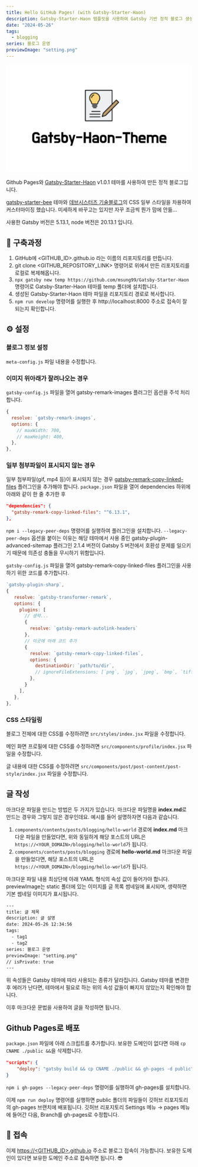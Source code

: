 ```yaml
---
title: Hello GitHub Pages! (with Gatsby-Starter-Haon)
description: Gatsby-Starter-Haon 템플릿을 사용하여 Gatsby 기반 정적 블로그 생성 방법 설명
date: "2024-05-26"
tags:
  - blogging
series: 블로그 운영
previewImage: "setting.png"
---
```


![Gatsby-Starter-Haon](theme.png)

Github Pages와 [Gatsby-Starter-Haon](https://github.com/msung99/Gatsby-Starter-Haon) v1.0.1 테마를 사용하여 만든 정적 블로그입니다.

[gatsby-starter-bee](https://github.com/JaeYeopHan/gatsby-starter-bee) 테마와 [데브시스터즈 기술블로그](https://tech.devsisters.com)의 CSS 일부 스타일을 차용하여 커스터마이징 했습니다. 미세하게 바꾸고는 있지만 자꾸 조금씩 뭔가 맘에 안듦...

사용한 Gatsby 버전은 5.13.1, node 버전은 20.13.1 입니다.


## 🤔 구축과정

1. GitHub에 <GITHUB_ID>.github.io 라는 이름의 리포지토리를 만듭니다.
2. git clone <GITHUB_REPOSITORY_LINK> 명령어로 위에서 만든 리포지토리를 로컬로 복제해옵니다.
3. `npx gatsby new temp https://github.com/msung99/Gatsby-Starter-Haon` 명령어로 Gatsby-Starter-Haon 테마를 temp 폴더에 설치합니다.
4. 생성된 Gatsby-Starter-Haon 테마 파일을 리포지토리 경로로 복사합니다.
5. `npm run develop` 명령어를 실행한 후 http://localhost:8000 주소로 접속이 잘 되는지 확인합니다.


## ⚙️ 설정

### 블로그 정보 설정

`meta-config.js` 파일 내용을 수정합니다.

### 이미지 위아래가 잘려나오는 경우

`gatsby-config.js` 파일을 열어 gatsby-remark-images 플러그인 옵션을 주석 처리합니다.

```js
{
  resolve: `gatsby-remark-images`,
  options: {
    // maxWidth: 700,
    // maxHeight: 400,
  },
},
```

### 일부 첨부파일이 표시되지 않는 경우

일부 첨부파일(gif, mp4 등)이 표시되지 않는 경우 [gatsby-remark-copy-linked-files](https://github.com/gatsbyjs/gatsby/tree/master/packages/gatsby-remark-copy-linked-files#readme) 플러그인을 추가해야 합니다. `package.json` 파일을 열어 dependencies 하위에 아래와 같이 한 줄 추가한 후

```json
"dependencies": {
  "gatsby-remark-copy-linked-files": "^6.13.1",
},
```

`npm i --legacy-peer-deps` 명령어를 실행하여 플러그인을 설치합니다. `--legacy-peer-deps` 옵션을 붙이는 이유는 해당 테마에서 사용 중인 gatsby-plugin-advanced-sitemap 플러그인 2.1.4 버전이 Gatsby 5 버전에서 호환성 문제를 일으키기 때문에 의존성 충돌을 무시하기 위함입니다.

`gatsby-config.js` 파일을 열어 gatsby-remark-copy-linked-files 플러그인을 사용하기 위한 코드를 추가합니다.

```js
`gatsby-plugin-sharp`,
{
   resolve: `gatsby-transformer-remark`,
   options: {
     plugins: [
       // 생략...
       {
         resolve: `gatsby-remark-autolink-headers`
       },
       // 이곳에 아래 코드 추가
       {
         resolve: `gatsby-remark-copy-linked-files`,
         options: {
           destinationDir: `path/to/dir`,
           // ignoreFileExtensions: [`png`, `jpg`, `jpeg`, `bmp`, `tiff`],
         },
       }
     ],
   },
},
```

### CSS 스타일링

블로그 전체에 대한 CSS를 수정하려면 `src/styles/index.jsx` 파일을 수정합니다.

메인 화면 프로필에 대한 CSS를 수정하려면 `src/components/profile/index.jsx` 파일을 수정합니다.

글 내용에 대한 CSS를 수정하려면 `src/components/post/post-content/post-style/index.jsx` 파일을 수정합니다.


## 글 작성

마크다운 파일을 만드는 방법은 두 가지가 있습니다. 마크다운 파일명을 **index.md**로 만드는 경우와 그렇지 않은 경우인데요. 예시를 들어 설명하자면 다음과 같습니다.

1. `components/contents/posts/blogging/hello-world` 경로에 **index.md** 마크다운 파일을 만들었다면, 위와 동일하게 해당 포스트의 URL은 `https://<YOUR_DOMAIN>/blogging/hello-world`가 됩니다.
2. `components/contents/posts/blogging` 경로에 **hello-world.md** 마크다운 파일을 만들었다면, 해당 포스트의 URL은 `https://<YOUR_DOMAIN>/blogging/hello-world`가 됩니다.

마크다운 파일 내용 최상단에 아래 YAML 형식의 속성 값이 들어가야 합니다. previewImage는 static 폴더에 있는 이미지를 글 목록 썸네일에 표시되며, 생략하면 기본 썸네일 이미지가 표시됩니다.

```txt
---
title: 글 제목
description: 글 설명
date: 2024-05-26 12:34:56
tags:
  - tag1
  - tag2
series: 블로그 운영
previewImage: "setting.png"
// isPrivate: true
---
```

위 속성들은 Gatsby 테마에 따라 사용되는 종류가 달라집니다. Gatsby 테마를 변경한 후 에러가 난다면, 테마에서 필요로 하는 위의 속성 값들이 빠지지 않았는지 확인해야 합니다.

이후 마크다운 문법을 사용하여 글을 작성하면 됩니다.


## Github Pages로 배포

`package.json` 파일에 아래 스크립트를 추가합니다. 보유한 도메인이 없다면 아래 `cp CNAME ./public &&`을 삭제합니다.

```json
"scripts": {
    "deploy": "gatsby build && cp CNAME ./public && gh-pages -d public"
}
```

`npm i gh-pages --legacy-peer-deps` 명령어를 실행하여 gh-pages를 설치합니다.

이제 `npm run deploy` 명령어를 실행하면 public 폴더의 파일들이 깃허브 리포지토리의 gh-pages 브랜치에 배포됩니다. 깃허브 리포지토리 Settings 메뉴 → pages 메뉴에 들어간 다음, Branch를 gh-pages로 수정합니다.


## 🔗 접속

이제 [https://<GITHUB_ID>.github.io](https://<GITHUB_ID>.github.io) 주소로 블로그 접속이 가능합니다. 보유한 도메인이 있다면 보유한 도메인 주소로 접속하면 됩니다. 😎
